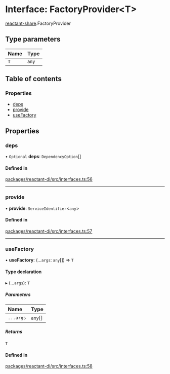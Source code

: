 # Interface: FactoryProvider<T\>

[reactant-share](../modules/reactant_share.md).FactoryProvider

## Type parameters

| Name | Type |
| :------ | :------ |
| `T` | `any` |

## Table of contents

### Properties

- [deps](reactant_share.FactoryProvider.md#deps)
- [provide](reactant_share.FactoryProvider.md#provide)
- [useFactory](reactant_share.FactoryProvider.md#usefactory)

## Properties

### deps

• `Optional` **deps**: `DependencyOption`[]

#### Defined in

[packages/reactant-di/src/interfaces.ts:56](https://github.com/unadlib/reactant/blob/46d47605/packages/reactant-di/src/interfaces.ts#L56)

___

### provide

• **provide**: `ServiceIdentifier`<`any`\>

#### Defined in

[packages/reactant-di/src/interfaces.ts:57](https://github.com/unadlib/reactant/blob/46d47605/packages/reactant-di/src/interfaces.ts#L57)

___

### useFactory

• **useFactory**: (...`args`: `any`[]) => `T`

#### Type declaration

▸ (...`args`): `T`

##### Parameters

| Name | Type |
| :------ | :------ |
| `...args` | `any`[] |

##### Returns

`T`

#### Defined in

[packages/reactant-di/src/interfaces.ts:58](https://github.com/unadlib/reactant/blob/46d47605/packages/reactant-di/src/interfaces.ts#L58)
